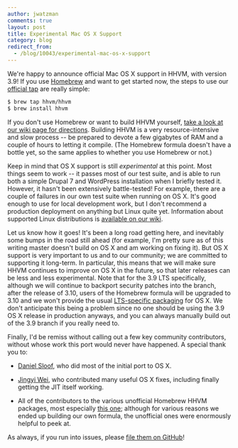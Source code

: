 ```yaml
---
author: jwatzman
comments: true
layout: post
title: Experimental Mac OS X Support
category: blog
redirect_from:
  - /blog/10043/experimental-mac-os-x-support
---
```


We're happy to announce official Mac OS X support in HHVM, with version 3.9! If you use [Homebrew](http://brew.sh/) and want to get started now, the steps to use our [official tap](https://github.com/hhvm/homebrew-hhvm) are really simple:

```bash
$ brew tap hhvm/hhvm
$ brew install hhvm
```

If you don't use Homebrew or want to build HHVM yourself, [take a look at our wiki page for directions](https://github.com/facebook/hhvm/wiki/Building-and-installing-HHVM-on-OSX-10.10). Building HHVM is a very resource-intensive and slow process -- be prepared to devote a few gigabytes of RAM and a couple of hours to letting it compile. (The Homebrew formula doesn't have a bottle yet, so the same applies to whether you use Homebrew or not.)

Keep in mind that OS X support is still _experimental_ at this point. Most things seem to work -- it passes most of our test suite, and is able to run both a simple Drupal 7 and WordPress installation when I briefly tested it. However, it hasn't been extensively battle-tested! For example, there are a couple of failures in our own test suite when running on OS X. It's good enough to use for local development work, but I don't recommend a production deployment on anything but Linux quite yet. Information about supported Linux distributions is [available on our wiki](https://github.com/facebook/hhvm/wiki/Prebuilt%20Packages%20for%20HHVM).

Let us know how it goes! It's been a long road getting here, and inevitably some bumps in the road still ahead (for example, I'm pretty sure as of this writing master doesn't build on OS X and am working on fixing it). But OS X support is very important to us and to our community; we are committed to supporting it long-term. In particular, this means that we will make sure HHVM continues to improve on OS X in the future, so that later releases can be less and less experimental. Note that for the 3.9 LTS specifically, although we will continue to backport security patches into the branch, after the release of 3.10, users of the Homebrew formula will be upgraded to 3.10 and we won't provide the usual [LTS-specific packaging](https://github.com/facebook/hhvm/wiki/Long-term-support-%28LTS%29) for OS X. We don't anticipate this being a problem since no one should be using the 3.9 OS X release in production anyways, and you can always manually build out of the 3.9 branch if you really need to.

Finally, I'd be remiss without calling out a few key community contributors, without whose work this port would never have happened. A special thank you to:




  * [Daniel Sloof](https://github.com/facebook/hhvm/commits?author=danslo), who did most of the initial port to OS X.


  * [Jingyi Wei](https://github.com/facebook/hhvm/commits?author=wjywbs), who contributed many useful OS X fixes, including finally getting the JIT itself working.


  * All of the contributors to the various unofficial Homebrew HHVM packages, most especially [this one](https://github.com/mcuadros/homebrew-hhvm); although for various reasons we ended up building our own formula, the unofficial ones were enormously helpful to peek at.


As always, if you run into issues, please [file them on GitHub](https://github.com/facebook/hhvm/issues)!
